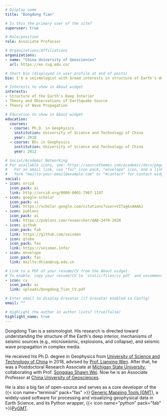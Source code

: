 ```yaml
---
# Display name
title: "Dongdong Tian"

# Is this the primary user of the site?
superuser: true

# Role/position
role: Associate Professor

# Organizations/Affiliations
organizations:
- name: "China University of Geosciences"
  url: https://en.cug.edu.cn/

# Short bio (displayed in user profile at end of posts)
bio: I'm a seismologist with broad interests in structure of Earth's deep interior and mechanims of small seismic events.

# Interests to show in About widget
interests:
- Structure of the Earth's Deep Interior
- Theory and Observations of Earthquake Source
- Theory of Wave Propagation

# Education to show in About widget
education:
  courses:
  - course: Ph.D. in Geophysics
    institution: University of Science and Technology of China
    year: 2018
  - course: BSc in Geophysics
    institution: University of Science and Technology of China
    year: 2012

# Social/Academic Networking
# For available icons, see: https://sourcethemes.com/academic/docs/page-builder/#icons
#   For an email link, use "fas" icon pack, "envelope" icon, and a link in the
#   form "mailto:your-email@example.com" or "#contact" for contact widget.
social:
- icon: orcid
  icon_pack: ai
  link: http://orcid.org/0000-0001-7967-1197
- icon: google-scholar
  icon_pack: ai
  link: https://scholar.google.com/citations?user=VITag6sAAAAJ
- icon: publons
  icon_pack: ai
  link: https://publons.com/researcher/AAB-3470-2020
- icon: github
  icon_pack: fab
  link: https://github.com/seisman
- icon: globe
  icon_pack: fas
  link: https://seisman.info/
- icon: envelope
  icon_pack: fas
  link: mailto:dtian@cug.edu.cn

# Link to a PDF of your resume/CV from the About widget.
# To enable, copy your resume/CV to `static/files/cv.pdf` and uncomment the lines below.
- icon: cv
  icon_pack: ai
  link: uploads/Dongdong_Tian_CV.pdf

# Enter email to display Gravatar (if Gravatar enabled in Config)
email: ""

# Highlight the author in author lists? (true/false)
highlight_name: true
---
```


Dongdong Tian is a seismologist. His research is directed toward understanding
the structure of the Earth's deep interior,
mechanisms of seismic sources (e.g., microseismic, explosions, and collapse),
and seismic wave propagation in complex media.

He received his Ph.D. degree in Geophysics from
[University of Science and Technology of China](http://en.ustc.edu.cn/) in 2018,
advised by [Prof. Lianxing Wen](http://geophysics.geo.sunysb.edu/wen/).
After that, he was a Postdoctoral Research Associate at
[Michigan State University](https://msu.edu/),
collaborating with Prof. [Songqiao Shawn Wei](https://sites.google.com/a/msu.edu/swei/).
Now he is an Associate Professor at [China University of Geosciences](https://en.cug.edu.cn).

He is also a big fan of open-source and serves as a core developer of the
{{< icon name="terminal" pack="fas" >}} [Generic Mapping Tools (GMT)](https://www.generic-mapping-tools.org/),
a widely-used software for processing and visualizing geophysical data in Earth Science,
and its Python wrapper, {{< icon name="python" pack="fab" >}}[PyGMT](https://www.pygmt.org/).
